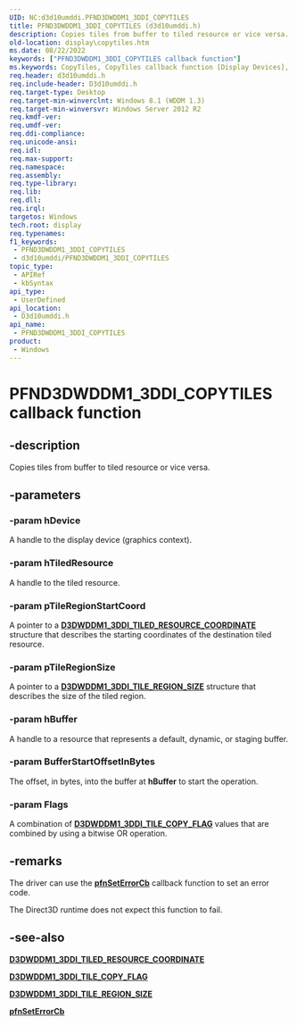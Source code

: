 ```yaml
---
UID: NC:d3d10umddi.PFND3DWDDM1_3DDI_COPYTILES
title: PFND3DWDDM1_3DDI_COPYTILES (d3d10umddi.h)
description: Copies tiles from buffer to tiled resource or vice versa.
old-location: display\copytiles.htm
ms.date: 08/22/2022
keywords: ["PFND3DWDDM1_3DDI_COPYTILES callback function"]
ms.keywords: CopyTiles, CopyTiles callback function [Display Devices], PFND3DWDDM1_3DDI_COPYTILES, PFND3DWDDM1_3DDI_COPYTILES callback, d3d10umddi/CopyTiles, display.copytiles
req.header: d3d10umddi.h
req.include-header: D3d10umddi.h
req.target-type: Desktop
req.target-min-winverclnt: Windows 8.1 (WDDM 1.3)
req.target-min-winversvr: Windows Server 2012 R2
req.kmdf-ver: 
req.umdf-ver: 
req.ddi-compliance: 
req.unicode-ansi: 
req.idl: 
req.max-support: 
req.namespace: 
req.assembly: 
req.type-library: 
req.lib: 
req.dll: 
req.irql: 
targetos: Windows
tech.root: display
req.typenames: 
f1_keywords:
 - PFND3DWDDM1_3DDI_COPYTILES
 - d3d10umddi/PFND3DWDDM1_3DDI_COPYTILES
topic_type:
 - APIRef
 - kbSyntax
api_type:
 - UserDefined
api_location:
 - D3d10umddi.h
api_name:
 - PFND3DWDDM1_3DDI_COPYTILES
product:
 - Windows
---
```


# PFND3DWDDM1_3DDI_COPYTILES callback function

## -description

Copies tiles from buffer to tiled resource or vice versa.

## -parameters

### -param hDevice

A handle to the display device (graphics context).

### -param hTiledResource

A handle to the tiled resource.

### -param pTileRegionStartCoord

A pointer to a [**D3DWDDM1_3DDI_TILED_RESOURCE_COORDINATE**](ns-d3d10umddi-d3dwddm1_3ddi_tiled_resource_coordinate.md) structure that describes the starting coordinates of the destination tiled resource.

### -param pTileRegionSize

A pointer to a [**D3DWDDM1_3DDI_TILE_REGION_SIZE**](ns-d3d10umddi-d3dwddm1_3ddi_tile_region_size.md) structure that describes the size of the tiled region.

### -param hBuffer

A handle to a resource that represents a default, dynamic, or staging buffer.

### -param BufferStartOffsetInBytes

The offset, in bytes, into the buffer at **hBuffer** to start the operation.

### -param Flags

A combination of [**D3DWDDM1_3DDI_TILE_COPY_FLAG**](ne-d3d10umddi-d3dwddm1_3ddi_tile_copy_flag.md) values that are combined by using a bitwise OR operation.

## -remarks

The driver can use the [**pfnSetErrorCb**](nc-d3d10umddi-pfnd3d10ddi_seterror_cb.md) callback function to set an error code.

The Direct3D runtime does not expect this function to fail.

## -see-also

[**D3DWDDM1_3DDI_TILED_RESOURCE_COORDINATE**](ns-d3d10umddi-d3dwddm1_3ddi_tiled_resource_coordinate.md)

[**D3DWDDM1_3DDI_TILE_COPY_FLAG**](ne-d3d10umddi-d3dwddm1_3ddi_tile_copy_flag.md)

[**D3DWDDM1_3DDI_TILE_REGION_SIZE**](ns-d3d10umddi-d3dwddm1_3ddi_tile_region_size.md)

[**pfnSetErrorCb**](nc-d3d10umddi-pfnd3d10ddi_seterror_cb.md)
